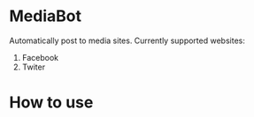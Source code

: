 # MediaBot

Automatically post to media sites. Currently supported websites:
1) Facebook
2) Twiter

# How to use